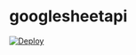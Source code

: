 # googlesheetapi
[![Deploy](https://www.herokucdn.com/deploy/button.svg)](https://heroku.com/deploy?template=https://github.com/NOOB-EXOTIC21/googlesheetDBpro)

